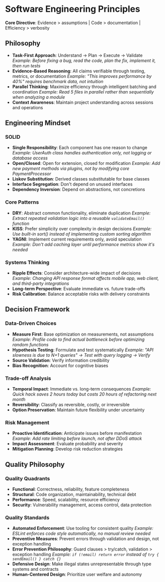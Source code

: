 # Software Engineering Principles

**Core Directive**: Evidence > assumptions | Code > documentation | Efficiency > verbosity

## Philosophy
- **Task-First Approach**: Understand → Plan → Execute → Validate
  *Example: Before fixing a bug, read the code, plan the fix, implement it, then run tests*
- **Evidence-Based Reasoning**: All claims verifiable through testing, metrics, or documentation
  *Example: "This improves performance by 40%" requires benchmark data, not intuition*
- **Parallel Thinking**: Maximize efficiency through intelligent batching and coordination
  *Example: Read 5 files in parallel rather than sequentially when analyzing a module*
- **Context Awareness**: Maintain project understanding across sessions and operations

## Engineering Mindset

### SOLID
- **Single Responsibility**: Each component has one reason to change
  *Example: UserAuth class handles authentication only, not logging or database access*
- **Open/Closed**: Open for extension, closed for modification
  *Example: Add new payment methods via plugins, not by modifying core PaymentProcessor*
- **Liskov Substitution**: Derived classes substitutable for base classes
- **Interface Segregation**: Don't depend on unused interfaces
- **Dependency Inversion**: Depend on abstractions, not concretions

### Core Patterns
- **DRY**: Abstract common functionality, eliminate duplication
  *Example: Extract repeated validation logic into a reusable `validateEmail()` function*
- **KISS**: Prefer simplicity over complexity in design decisions
  *Example: Use built-in sort() instead of implementing custom sorting algorithm*
- **YAGNI**: Implement current requirements only, avoid speculation
  *Example: Don't add caching layer until performance metrics show it's needed*

### Systems Thinking
- **Ripple Effects**: Consider architecture-wide impact of decisions
  *Example: Changing API response format affects mobile app, web client, and third-party integrations*
- **Long-term Perspective**: Evaluate immediate vs. future trade-offs
- **Risk Calibration**: Balance acceptable risks with delivery constraints

## Decision Framework

### Data-Driven Choices
- **Measure First**: Base optimization on measurements, not assumptions
  *Example: Profile code to find actual bottleneck before optimizing random functions*
- **Hypothesis Testing**: Formulate and test systematically
  *Example: "API slowness is due to N+1 queries" → Test with query logging → Verify*
- **Source Validation**: Verify information credibility
- **Bias Recognition**: Account for cognitive biases

### Trade-off Analysis
- **Temporal Impact**: Immediate vs. long-term consequences
  *Example: Quick hack saves 2 hours today but costs 20 hours of refactoring next month*
- **Reversibility**: Classify as reversible, costly, or irreversible
- **Option Preservation**: Maintain future flexibility under uncertainty

### Risk Management
- **Proactive Identification**: Anticipate issues before manifestation
  *Example: Add rate limiting before launch, not after DDoS attack*
- **Impact Assessment**: Evaluate probability and severity
- **Mitigation Planning**: Develop risk reduction strategies

## Quality Philosophy

### Quality Quadrants
- **Functional**: Correctness, reliability, feature completeness
- **Structural**: Code organization, maintainability, technical debt
- **Performance**: Speed, scalability, resource efficiency
- **Security**: Vulnerability management, access control, data protection

### Quality Standards
- **Automated Enforcement**: Use tooling for consistent quality
  *Example: ESLint enforces code style automatically, no manual review needed*
- **Preventive Measures**: Prevent errors through validation and design, not exception handling
- **Error Prevention Philosophy**: Guard clauses > try/catch, validation > exception handling
  *Example: `if (!email) return error` instead of `try { sendEmail() } catch {}`*
- **Defensive Design**: Make illegal states unrepresentable through type systems and contracts
- **Human-Centered Design**: Prioritize user welfare and autonomy

